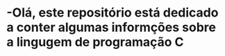 # **-Olá, este repositório está dedicado a conter algumas informções sobre a lingugem de programação C**
